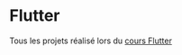 # Flutter

Tous les projets réalisé lors du [cours Flutter](https://www.udemy.com/course/flutter-bootcamp-with-dart/)